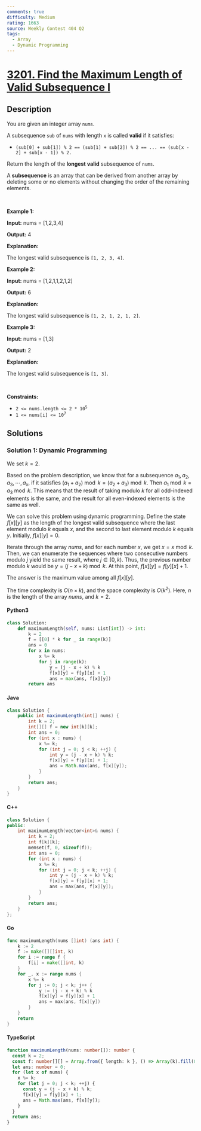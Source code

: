 ```yaml
---
comments: true
difficulty: Medium
rating: 1663
source: Weekly Contest 404 Q2
tags:
  - Array
  - Dynamic Programming
---
```


<!-- problem:start -->

# [3201. Find the Maximum Length of Valid Subsequence I](https://leetcode.com/problems/find-the-maximum-length-of-valid-subsequence-i)

## Description

<!-- description:start -->

You are given an integer array <code>nums</code>.

<p>A <span data-keyword="subsequence-array">subsequence</span> <code>sub</code> of <code>nums</code> with length <code>x</code> is called <strong>valid</strong> if it satisfies:</p>

<ul>
	<li><code>(sub[0] + sub[1]) % 2 == (sub[1] + sub[2]) % 2 == ... == (sub[x - 2] + sub[x - 1]) % 2.</code></li>
</ul>

<p>Return the length of the <strong>longest</strong> <strong>valid</strong> subsequence of <code>nums</code>.</p>

<p>A <strong>subsequence</strong> is an array that can be derived from another array by deleting some or no elements without changing the order of the remaining elements.</p>

<p>&nbsp;</p>
<p><strong class="example">Example 1:</strong></p>

<div class="example-block">
<p><strong>Input:</strong> <span class="example-io">nums = [1,2,3,4]</span></p>

<p><strong>Output:</strong> <span class="example-io">4</span></p>

<p><strong>Explanation:</strong></p>

<p>The longest valid subsequence is <code>[1, 2, 3, 4]</code>.</p>
</div>

<p><strong class="example">Example 2:</strong></p>

<div class="example-block">
<p><strong>Input:</strong> <span class="example-io">nums = [1,2,1,1,2,1,2]</span></p>

<p><strong>Output:</strong> 6</p>

<p><strong>Explanation:</strong></p>

<p>The longest valid subsequence is <code>[1, 2, 1, 2, 1, 2]</code>.</p>
</div>

<p><strong class="example">Example 3:</strong></p>

<div class="example-block">
<p><strong>Input:</strong> <span class="example-io">nums = [1,3]</span></p>

<p><strong>Output:</strong> <span class="example-io">2</span></p>

<p><strong>Explanation:</strong></p>

<p>The longest valid subsequence is <code>[1, 3]</code>.</p>
</div>

<p>&nbsp;</p>
<p><strong>Constraints:</strong></p>

<ul>
	<li><code>2 &lt;= nums.length &lt;= 2 * 10<sup>5</sup></code></li>
	<li><code>1 &lt;= nums[i] &lt;= 10<sup>7</sup></code></li>
</ul>

<!-- description:end -->

## Solutions

<!-- solution:start -->

### Solution 1: Dynamic Programming

We set $k = 2$.

Based on the problem description, we know that for a subsequence $a_1, a_2, a_3, \cdots, a_x$, if it satisfies $(a_1 + a_2) \bmod k = (a_2 + a_3) \bmod k$. Then $a_1 \bmod k = a_3 \bmod k$. This means that the result of taking modulo $k$ for all odd-indexed elements is the same, and the result for all even-indexed elements is the same as well.

We can solve this problem using dynamic programming. Define the state $f[x][y]$ as the length of the longest valid subsequence where the last element modulo $k$ equals $x$, and the second to last element modulo $k$ equals $y$. Initially, $f[x][y] = 0$.

Iterate through the array $nums$, and for each number $x$, we get $x = x \bmod k$. Then, we can enumerate the sequences where two consecutive numbers modulo $j$ yield the same result, where $j \in [0, k)$. Thus, the previous number modulo $k$ would be $y = (j - x + k) \bmod k$. At this point, $f[x][y] = f[y][x] + 1$.

The answer is the maximum value among all $f[x][y]$.

The time complexity is $O(n \times k)$, and the space complexity is $O(k^2)$. Here, $n$ is the length of the array $\textit{nums}$, and $k=2$.

<!-- tabs:start -->

#### Python3

```python
class Solution:
    def maximumLength(self, nums: List[int]) -> int:
        k = 2
        f = [[0] * k for _ in range(k)]
        ans = 0
        for x in nums:
            x %= k
            for j in range(k):
                y = (j - x + k) % k
                f[x][y] = f[y][x] + 1
                ans = max(ans, f[x][y])
        return ans
```

#### Java

```java
class Solution {
    public int maximumLength(int[] nums) {
        int k = 2;
        int[][] f = new int[k][k];
        int ans = 0;
        for (int x : nums) {
            x %= k;
            for (int j = 0; j < k; ++j) {
                int y = (j - x + k) % k;
                f[x][y] = f[y][x] + 1;
                ans = Math.max(ans, f[x][y]);
            }
        }
        return ans;
    }
}
```

#### C++

```cpp
class Solution {
public:
    int maximumLength(vector<int>& nums) {
        int k = 2;
        int f[k][k];
        memset(f, 0, sizeof(f));
        int ans = 0;
        for (int x : nums) {
            x %= k;
            for (int j = 0; j < k; ++j) {
                int y = (j - x + k) % k;
                f[x][y] = f[y][x] + 1;
                ans = max(ans, f[x][y]);
            }
        }
        return ans;
    }
};
```

#### Go

```go
func maximumLength(nums []int) (ans int) {
	k := 2
	f := make([][]int, k)
	for i := range f {
		f[i] = make([]int, k)
	}
	for _, x := range nums {
		x %= k
		for j := 0; j < k; j++ {
			y := (j - x + k) % k
			f[x][y] = f[y][x] + 1
			ans = max(ans, f[x][y])
		}
	}
	return
}
```

#### TypeScript

```ts
function maximumLength(nums: number[]): number {
  const k = 2;
  const f: number[][] = Array.from({ length: k }, () => Array(k).fill(0));
  let ans: number = 0;
  for (let x of nums) {
    x %= k;
    for (let j = 0; j < k; ++j) {
      const y = (j - x + k) % k;
      f[x][y] = f[y][x] + 1;
      ans = Math.max(ans, f[x][y]);
    }
  }
  return ans;
}
```

<!-- tabs:end -->

<!-- solution:end -->

<!-- problem:end -->
